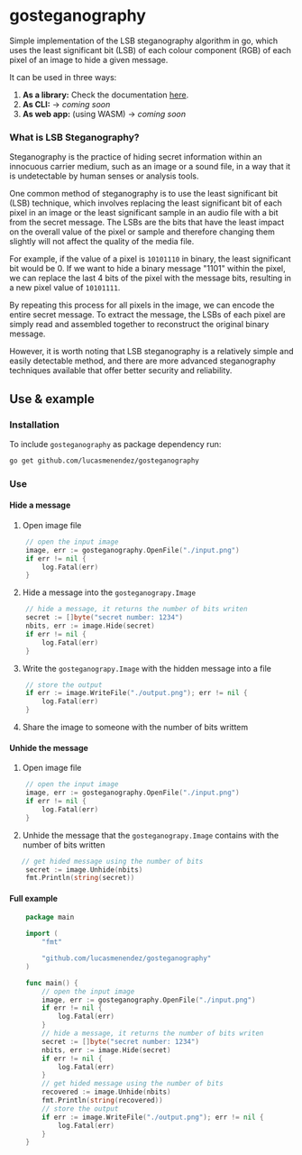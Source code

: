 # gosteganography
Simple implementation of the LSB steganography algorithm in go, which uses the least significant bit (LSB) of each colour component (RGB) of each pixel of an image to hide a given message. 

It can be used in three ways:
 1. **As a library:** Check the documentation [here]().
 2. **As CLI:**  -> *coming soon*
 3. **As web app:** (using WASM) -> *coming soon*

### What is LSB Steganography?

Steganography is the practice of hiding secret information within an innocuous carrier medium, such as an image or a sound file, in a way that it is undetectable by human senses or analysis tools.

One common method of steganography is to use the least significant bit (LSB) technique, which involves replacing the least significant bit of each pixel in an image or the least significant sample in an audio file with a bit from the secret message. The LSBs are the bits that have the least impact on the overall value of the pixel or sample and therefore changing them slightly will not affect the quality of the media file.

For example, if the value of a pixel is `10101110` in binary, the least significant bit would be 0. If we want to hide a binary message "1101" within the pixel, we can replace the last 4 bits of the pixel with the message bits, resulting in a new pixel value of `10101111`.

By repeating this process for all pixels in the image, we can encode the entire secret message. To extract the message, the LSBs of each pixel are simply read and assembled together to reconstruct the original binary message.

However, it is worth noting that LSB steganography is a relatively simple and easily detectable method, and there are more advanced steganography techniques available that offer better security and reliability.

## Use & example 

### Installation
To include `gosteganography` as package dependency run:

```sh
go get github.com/lucasmenendez/gosteganography
```

### Use

#### Hide a message

1. Open image file
```go
    // open the input image
    image, err := gosteganography.OpenFile("./input.png")
	if err != nil {
		log.Fatal(err)
	}
```
2. Hide a message into the `gosteganograpy.Image`
```go
    // hide a message, it returns the number of bits writen
	secret := []byte("secret number: 1234")
	nbits, err := image.Hide(secret)
	if err != nil {
		log.Fatal(err)
	}
```
3. Write the `gosteganograpy.Image` with the hidden message into a file
```go
    // store the output
	if err := image.WriteFile("./output.png"); err != nil {
		log.Fatal(err)
	}
```
4. Share the image to someone with the number of bits writtem

#### Unhide the message

1. Open image file
```go
    // open the input image
    image, err := gosteganography.OpenFile("./input.png")
	if err != nil {
		log.Fatal(err)
	}
```

2. Unhide the message that the `gosteganograpy.Image` contains with the number of bits written
```go
   // get hided message using the number of bits
	secret := image.Unhide(nbits)
	fmt.Println(string(secret))
```

#### Full example
```go
    package main

    import (
        "fmt"

        "github.com/lucasmenendez/gosteganography"
    )

    func main() {
        // open the input image
        image, err := gosteganography.OpenFile("./input.png")
        if err != nil {
            log.Fatal(err)
        }
        // hide a message, it returns the number of bits writen
        secret := []byte("secret number: 1234")
        nbits, err := image.Hide(secret)
        if err != nil {
            log.Fatal(err)
        }
        // get hided message using the number of bits
        recovered := image.Unhide(nbits)
        fmt.Println(string(recovered))
        // store the output
        if err := image.WriteFile("./output.png"); err != nil {
            log.Fatal(err)
        }
    }
```